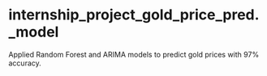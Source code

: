 # internship_project_gold_price_pred._model
Applied Random Forest and ARIMA models to predict gold prices with 97% accuracy.
